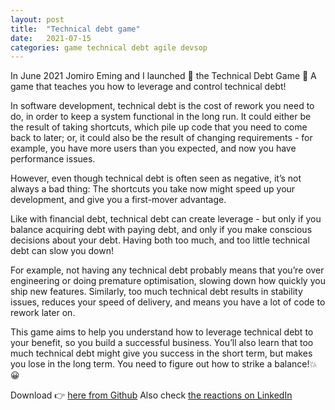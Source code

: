 ```yaml
---
layout: post
title:  "Technical debt game"
date:   2021-07-15
categories: game technical debt agile devsop
---
```


In June 2021 Jomiro Eming and I launched 🚀  the Technical Debt Game  🎲
A game that teaches you how to leverage and control technical debt!

In software development, technical debt is the cost of rework you need to do, in order to keep a system functional in the long run. It could either be the result of taking shortcuts, which pile up code that you need to come back to later; or, it could also be the result of changing requirements - for example, you have more users than you expected, and now you have performance issues.

However, even though technical debt is often seen as negative, it’s not always a bad thing: The shortcuts you take now might speed up your development, and give you a first-mover advantage.

Like with financial debt, technical debt can create leverage - but only if you balance acquiring debt with paying debt, and only if you make conscious decisions about your debt. Having both too much, and too little technical debt can slow you down!

For example, not having any technical debt probably means that you’re over engineering or doing premature optimisation, slowing down how quickly you ship new features. Similarly, too much technical debt results in stability issues, reduces your speed of delivery, and means you have a lot of code to rework later on.

This game aims to help you understand how to leverage technical debt to your benefit, so you build a successful business. You’ll also learn that too much technical debt might give you success in the short term, but makes you lose in the long term. You need to figure out how to strike a balance!💥 😀

Download 👉 [here from Github](https://github.com/arjenderuiter/techdebtgame)
Also check [the reactions on LinkedIn](https://www.linkedin.com/posts/arjenderuiter_gameplay-technicaldebt-startup-activity-6826021272611246080-5rTU)
